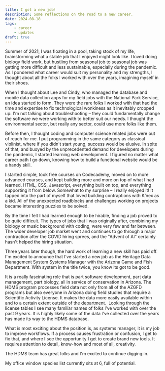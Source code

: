 ```yaml
---
title: I got a new job!
description: Some reflections on the road to a new career.
date: 2024-08-18
tags:
    - career
    - updates
draft: true
---
```


Summer of 2021, I was floating in a pool, taking stock of my life, brainstorming what a stable job that I enjoyed might look like. I loved doing biology field work, but hustling from seasonal job to seasonal job was getting more difficult and less sustainable, especially during the pandemic. As I pondered what career would suit my personality and my strengths, I thought about all the folks I worked with over the years, imagining myself in their shoes.

When I thought about Lee and Cindy, who managed the database and mobile data collection apps for my field jobs with the National Park Service, an idea started to form. They were the rare folks I worked with that had the time and expertise to fix technological wonkiness as it inevitably cropped up. I'm not talking about troubleshooting – they could fundamentally change the software we were working with to better suit our needs. I thought the environmental sector, but really any sector, could use more folks like them.

<!-- Not just getting things to work as intended, but able to fundamentally change the way things are done.

I thought the environmental sector, but really any sector, could use more folks like them who could make technology better serve its needs. -->

Before then, I thought coding and computer science related jobs were out of reach for me. I put programming in the same category as classical violinist, where if you didn't start young, success would be elusive. In spite of that, and buoyed by the unprecedented demand for developers during the pandemic, I started learning web development. I figured no matter what career path I go down, knowing how to build a functional website would be a handy skill.

I started simple, took free courses on Codecademy, moved on to more advanced courses, and kept building more and more on top of what I had learned. HTML, CSS, Javascript, everything built on top, and everything supporting it from below. Somewhat to my surprise – I really enjoyed it! It tapped into the part of myself that loved building contraptions with K’nex as a kid. All of the unexpected roadblocks and challenges working on projects became interesting puzzles to be solved.

By the time I felt I had learned enough to be hirable, finding a job proved to be quite difficult. The types of jobs that I was originally after, combining my biology or music background with coding, were very few and far between. The wider developer job market went and continues to go through a major contraction after the COVID hiring sprees, and the "Advent of AI" certainly hasn't helped the hiring situation.

Three years later though, the hard work of learning a new skill has paid off. I'm excited to announce that I've started a new job as the Heritage Data Management System Systems Manager with the Arizona Game and Fish Department. With system in the title twice, you know its got to be good.

It is a really fascinating role that is part software development, part data management, part biology, all in service of conservation in Arizona. The HDMS program processes field data not only from all of the AZGFD programs but also everyone in Arizona doing field studies that require a Scientific Activity License. It makes the data more easily available within and to a certain extent outside of the department.  Looking through the license tables I see many familiar names of folks I've worked with over the past 9 years. It is highly likely some of the data I've collected over the years has made its way to the HDMS database.

What is most exciting about the position is, as systems manager, it is my job to improve workflows. If a process causes frustration or confusion, I get to fix that, and where I see the opportunity I get to create brand new tools. It requires attention to detail, know-how and most of all, creativity.

The HDMS team has great folks and I'm excited to continue digging in.

My office window species list currently sits at 6, full of potential.
